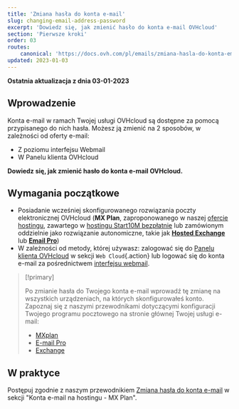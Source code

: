 ```yaml
---
title: 'Zmiana hasła do konta e-mail'
slug: changing-email-address-password
excerpt: 'Dowiedz się, jak zmienić hasło do konta e-mail OVHcloud'
section: 'Pierwsze kroki'
order: 03
routes:
    canonical: 'https://docs.ovh.com/pl/emails/zmiana-hasla-do-konta-email/'
updated: 2023-01-03
---
```


**Ostatnia aktualizacja z dnia 03-01-2023**

## Wprowadzenie

Konta e-mail w ramach Twojej usługi OVHcloud są dostępne za pomocą przypisanego do nich hasła. Możesz ją zmienić na 2 sposobów, w zależności od oferty e-mail:

- Z poziomu interfejsu Webmail
- W Panelu klienta OVHcloud

**Dowiedz się, jak zmienić hasło do konta e-mail OVHcloud.**

## Wymagania początkowe

- Posiadanie wcześniej skonfigurowanego rozwiązania poczty elektronicznej OVHcloud (**MX Plan**, zaproponowanego w naszej [ofercie hostingu](https://www.ovhcloud.com/pl/web-hosting/), zawartego w [hostingu Start10M bezpłatnie](https://www.ovhcloud.com/pl/domains/free-web-hosting/) lub zamówionym oddzielnie jako rozwiązanie autonomiczne, takie jak [**Hosted Exchange**](https://www.ovhcloud.com/pl/emails/hosted-exchange/) lub [**Email Pro**](https://www.ovhcloud.com/pl/emails/email-pro/))
- W zależności od metody, której używasz: zalogować się do [Panelu klienta OVHcloud](https://www.ovh.com/auth/?action=gotomanager&from=https://www.ovh.pl/&ovhSubsidiary=pl) w sekcji `Web Cloud`{.action} lub logować się do konta e-mail za pośrednictwem [interfejsu webmail](https://www.ovhcloud.com/pl/mail/).

> [!primary]
>
> Po zmianie hasła do Twojego konta e-mail wprowadź tę zmianę na wszystkich urządzeniach, na których skonfigurowałeś konto. Zapoznaj się z naszymi przewodnikami dotyczącymi konfiguracji Twojego programu pocztowego na stronie głównej Twojej usługi e-mail:
>
> - [MXplan](https://docs.ovh.com/pl/emails/)
> - [E-mail Pro](https://docs.ovh.com/pl/emails-pro/)
> - [Exchange](https://docs.ovh.com/pl/microsoft-collaborative-solutions/)
>

## W praktyce

Postępuj zgodnie z naszym przewodnikiem [Zmiana hasła do konta e-mail](https://docs.ovh.com/pl/emails/zmiana-hasla-do-konta-email/) w sekcji "Konta e-mail na hostingu - MX Plan".